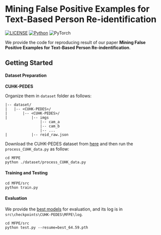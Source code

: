 # Mining False Positive Examples for Text-Based Person Re-identification

[![LICENSE](https://img.shields.io/badge/license-MIT-green)](https://github.com/taksau/GPS-Net/blob/master/LICENSE)
[![Python](https://img.shields.io/badge/python-3.7-blue.svg)](https://www.python.org/)
![PyTorch](https://img.shields.io/badge/pytorch-1.5.0-%237732a8)

We provide the code for reproducing result of our  paper **Mining False Positive Examples for Text-Based Person Re-indentification**.

## Getting Started
#### Dataset Preparation

**CUHK-PEDES**

   Organize them in `dataset` folder as follows:
       

   ~~~
   |-- dataset/
   |   |-- <CUHK-PEDES>/
   |       |-- <CUHK-PEDES>/ 
   |           |-- imgs
                   |-- cam_a
                   |-- cam_b
                   |-- ...
   |           |-- reid_raw.json
   
   ~~~

   Download the CUHK-PEDES dataset from [here](https://github.com/ShuangLI59/Person-Search-with-Natural-Language-Description) and then run the `process_CUHK_data.py` as follow:

   ~~~
   cd MFPE
   python ./dataset/process_CUHK_data.py
   ~~~
#### Training and Testing
   ~~~
   cd MFPE/src
   python train.py
   ~~~
#### Evaluation
   We provide the [best models](https://drive.google.com/file/d/1WK1aCDYtNnfJySRoJAqX6mV2ODm_J1a0/view?usp=share_link) for evaluation, and its log is in `src\checkpoints\CUHK-PEDES\MFPE\log`.
   ~~~
   cd MFPE/src
   python test.py --resume=best_64.59.pth
   ~~~
